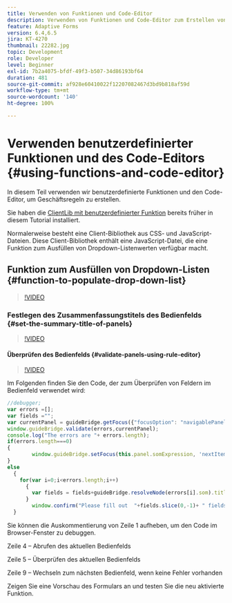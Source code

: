 ```yaml
---
title: Verwenden von Funktionen und Code-Editor
description: Verwenden von Funktionen und Code-Editor zum Erstellen von Geschäftsregeln
feature: Adaptive Forms
version: 6.4,6.5
jira: KT-4270
thumbnail: 22282.jpg
topic: Development
role: Developer
level: Beginner
exl-id: 7b2a4075-bfdf-49f3-b507-34d86193bf64
duration: 481
source-git-commit: af928e60410022f12207082467d3bd9b818af59d
workflow-type: tm+mt
source-wordcount: '140'
ht-degree: 100%

---
```


# Verwenden benutzerdefinierter Funktionen und des Code-Editors {#using-functions-and-code-editor}

In diesem Teil verwenden wir benutzerdefinierte Funktionen und den Code-Editor, um Geschäftsregeln zu erstellen.

Sie haben die [ClientLib mit benutzerdefinierter Funktion](assets/client-libs-and-logo.zip) bereits früher in diesem Tutorial installiert.

Normalerweise besteht eine Client-Bibliothek aus CSS- und JavaScript-Dateien. Diese Client-Bibliothek enthält eine JavaScript-Datei, die eine Funktion zum Ausfüllen von Dropdown-Listenwerten verfügbar macht.


## Funktion zum Ausfüllen von Dropdown-Listen {#function-to-populate-drop-down-list}

>[!VIDEO](https://video.tv.adobe.com/v/22282?quality=12&learn=on)

### Festlegen des Zusammenfassungstitels des Bedienfelds {#set-the-summary-title-of-panels}

>[!VIDEO](https://video.tv.adobe.com/v/28387?quality=12&learn=on)

#### Überprüfen des Bedienfelds {#validate-panels-using-rule-editor}

>[!VIDEO](https://video.tv.adobe.com/v/28409?quality=12&learn=on)

Im Folgenden finden Sie den Code, der zum Überprüfen von Feldern im Bedienfeld verwendet wird:

```javascript
//debugger;
var errors =[];
var fields ="";
var currentPanel = guideBridge.getFocus({"focusOption": "navigablePanel"});
window.guideBridge.validate(errors,currentPanel);
console.log("The errors are "+ errors.length);
if(errors.length===0)
{
        window.guideBridge.setFocus(this.panel.somExpression, 'nextItem', true);
}
else
  {
    for(var i=0;i<errors.length;i++)
      {
        var fields = fields+guideBridge.resolveNode(errors[i].som).title+" , ";
      }
        window.confirm("Please fill out  "+fields.slice(0,-1)+ " fields");
  }
```

Sie können die Auskommentierung von Zeile 1 aufheben, um den Code im Browser-Fenster zu debuggen.

Zeile 4 – Abrufen des aktuellen Bedienfelds

Zeile 5 – Überprüfen des aktuellen Bedienfelds

Zeile 9 – Wechseln zum nächsten Bedienfeld, wenn keine Fehler vorhanden

Zeigen Sie eine Vorschau des Formulars an und testen Sie die neu aktivierte Funktion.

